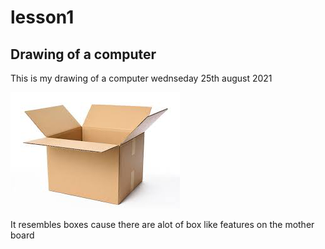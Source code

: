 # lesson1 

## Drawing of a computer
This is my drawing of a computer wednseday 25th august 2021

![](https://github.com/Vinn2004/vinn/blob/main/the%20box.png)

It resembles boxes cause there are alot of box like features on the mother board
